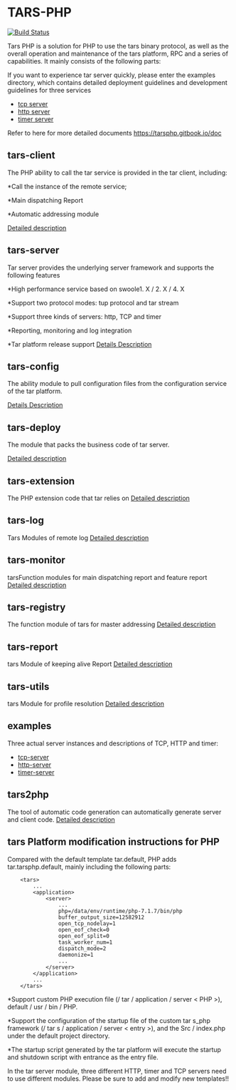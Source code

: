 # TARS-PHP 

[![Build Status](https://travis-ci.org/TarsPHP/TarsPHP.svg?branch=master)](https://travis-ci.org/TarsPHP/TarsPHP)

Tars PHP is a solution for PHP to use the tars binary protocol, as well as the overall operation and maintenance of the tars platform, RPC and a series of capabilities. It mainly consists of the following parts:

If you want to experience tar server quickly, please enter the examples directory, which contains detailed deployment guidelines and development guidelines for three services
* [tcp server](https://github.com/TarsPHP/TarsPHP/blob/master/examples/tars-tcp-server/README.md)
* [http server](https://github.com/TarsPHP/TarsPHP/blob/master/examples/tars-http-server/README.md)
* [timer server ](https://github.com/TarsPHP/TarsPHP/blob/master/examples/tars-timer-server/README.md)

Refer to here for more detailed documents https://tarsphp.gitbook.io/doc

## tars-client

The PHP ability to call the tar service is provided in the tar client, including:



*Call the instance of the remote service;

*Main dispatching Report

*Automatic addressing module

[Detailed description](https://github.com/TarsPHP/tars-client/blob/master/README.md)

## tars-server
Tar server provides the underlying server framework and supports the following features



*High performance service based on swoole1. X / 2. X / 4. X

*Support two protocol modes: tup protocol and tar stream

*Support three kinds of servers: http, TCP and timer

*Reporting, monitoring and log integration

*Tar platform release support
[Details Description](https://github.com/TarsPHP/tars-server/blob/master/README.md)

## tars-config 

The ability module to pull configuration files from the configuration service of the tar platform.

[Details Description](https://github.com/TarsPHP/tars-config/blob/master/README.md)

## tars-deploy 

The module that packs the business code of tar server.

[Detailed description](https://github.com/TarsPHP/tars-deploy/blob/master/README.md)

## tars-extension

The PHP extension code that tar relies on
[Detailed description](https://github.com/TarsPHP/tars-extension/blob/master/README.md)
 
## tars-log

Tars Modules of remote log
[Detailed description](https://github.com/TarsPHP/tars-log/blob/master/README.md)
 
## tars-monitor

tarsFunction modules for main dispatching report and feature report
[Detailed description](https://github.com/TarsPHP/tars-monitor/blob/master/README.md)
 
## tars-registry
 
The function module of tars for master addressing
[Detailed description](https://github.com/TarsPHP/tars-registry/blob/master/README.md)
 
## tars-report
 
tars Module of keeping alive Report
[Detailed description](https://github.com/TarsPHP/tars-report/blob/master/README.md)

## tars-utils
 
tars Module for profile resolution
[Detailed description](https://github.com/TarsPHP/tars-utils/blob/master/README.md)

## examples
Three actual server instances and descriptions of TCP, HTTP and timer:
* [tcp-server](https://github.com/TarsPHP/TarsPHP/tree/master/examples/tars-tcp-server)
* [http-server](https://github.com/TarsPHP/TarsPHP/tree/master/examples/tars-http-server)
* [timer-server](https://github.com/TarsPHP/TarsPHP/tree/master/examples/tars-timer-server) 

## tars2php 

The tool of automatic code generation can automatically generate server and client code.
[Detailed description](https://github.com/TarsPHP/tars2php/blob/master/README.md)
 
## tars Platform modification instructions for PHP

Compared with the default template tar.default, PHP adds tar.tarsphp.default, mainly including the following parts:

```
    <tars>
        ...
        <application>
            <server>
                ...
                php=/data/env/runtime/php-7.1.7/bin/php
                buffer_output_size=12582912
                open_tcp_nodelay=1
                open_eof_check=0
                open_eof_split=0
                task_worker_num=1
                dispatch_mode=2
                daemonize=1
                ...
            </server>
        </application>
        ...
    </tars>
```
*Support custom PHP execution file (/ tar / application / server < PHP >), default / usr / bin / PHP.

*Support the configuration of the startup file of the custom tar s_php framework (/ tar s / application / server < entry >), and the Src / index.php under the default project directory.

*The startup script generated by the tar platform will execute the startup and shutdown script with entrance as the entry file.

In the tar server module, three different HTTP, timer and TCP servers need to use different modules. Please be sure to add and modify new templates!!

    
